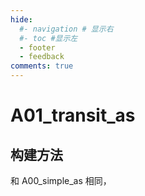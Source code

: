 ```yaml
---
hide:
  #- navigation # 显示右
  #- toc #显示左
  - footer
  - feedback
comments: true
---  
```


# A01_transit_as

## 构建方法

和 A00_simple_as 相同，